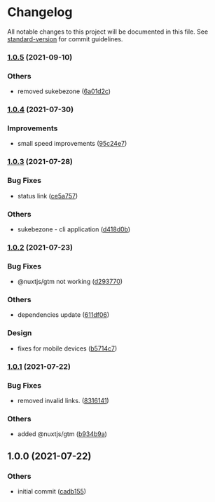 # Changelog

All notable changes to this project will be documented in this file. See [standard-version](https://github.com/conventional-changelog/standard-version) for commit guidelines.

### [1.0.5](https://github.com/opendreamnet/opendreamnet/compare/v1.0.4...v1.0.5) (2021-09-10)


### Others

* removed sukebezone ([6a01d2c](https://github.com/opendreamnet/opendreamnet/commit/6a01d2c1757f25dc55e0a886d6b69718a45019a6))

### [1.0.4](https://github.com/opendreamnet/opendreamnet/compare/v1.0.3...v1.0.4) (2021-07-30)


### Improvements

* small speed improvements ([95c24e7](https://github.com/opendreamnet/opendreamnet/commit/95c24e79e034a40ee01a2bac80b09362a184b383))

### [1.0.3](https://github.com/opendreamnet/opendreamnet/compare/v1.0.2...v1.0.3) (2021-07-28)


### Bug Fixes

* status link ([ce5a757](https://github.com/opendreamnet/opendreamnet/commit/ce5a7577dc2504f95360006bd788bee9f6dd6c46))


### Others

* sukebezone - cli application ([d418d0b](https://github.com/opendreamnet/opendreamnet/commit/d418d0b6ba6ca92242de2ae15e4874421bedaf90))

### [1.0.2](https://github.com/opendreamnet/opendreamnet/compare/v1.0.1...v1.0.2) (2021-07-23)


### Bug Fixes

* @nuxtjs/gtm not working ([d293770](https://github.com/opendreamnet/opendreamnet/commit/d29377016a94e1fe7a3e6c11389bfee7628d40f9))


### Others

* dependencies update ([611df06](https://github.com/opendreamnet/opendreamnet/commit/611df069c8475958282f329873f5a46d557961f4))


### Design

* fixes for mobile devices ([b5714c7](https://github.com/opendreamnet/opendreamnet/commit/b5714c7accc97012a586be42eb8b2e53d5be2299))

### [1.0.1](https://github.com/opendreamnet/opendreamnet/compare/v1.0.0...v1.0.1) (2021-07-22)


### Bug Fixes

* removed invalid links. ([8316141](https://github.com/opendreamnet/opendreamnet/commit/8316141bb06c83aa9c703006a75c985643b3f8a9))


### Others

* added @nuxtjs/gtm ([b934b9a](https://github.com/opendreamnet/opendreamnet/commit/b934b9ae2696f5ece8eabf59365a591f7c2184ed))

## 1.0.0 (2021-07-22)


### Others

* initial commit ([cadb155](https://github.com/opendreamnet/opendreamnet/commit/cadb1550cf656b5c6a030c83eb6b3dbff2cb6a6e))
